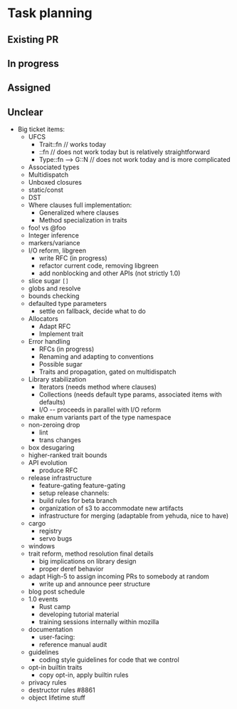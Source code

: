 # Task planning

## Existing PR

## In progress

## Assigned

## Unclear



- Big ticket items:
  - UFCS
    - Trait::fn // works today
    - <T as Trait>::fn // does not work today but is relatively straightforward
    - Type::fn --> G::N // does not work today and is more complicated
  - Associated types
  - Multidispatch
  - Unboxed closures
  - static/const
  - DST
  - Where clauses full implementation:
    - Generalized where clauses
    - Method specialization in traits
  - foo! vs @foo
  - Integer inference
  - markers/variance
  - I/O reform, libgreen
    - write RFC (in progress)
    - refactor current code, removing libgreen
    - add nonblocking and other APIs (not strictly 1.0)
  - slice sugar `[]`
  - globs and resolve
  - bounds checking
  - defaulted type parameters
    - settle on fallback, decide what to do
  - Allocators
    - Adapt RFC
    - Implement trait
  - Error handling
    - RFCs (in progress)
    - Renaming and adapting to conventions
    - Possible sugar
    - Traits and propagation, gated on multidispatch
  - Library stabilization
     - Iterators (needs method where clauses)
     - Collections (needs default type params, associated items with defaults)
     - I/O -- proceeds in parallel with I/O reform
  - make enum variants part of the type namespace
  - non-zeroing drop
    - lint 
    - trans changes
  - box desugaring
  - higher-ranked trait bounds
  - API evolution
    - produce RFC
  - release infrastructure
    - feature-gating feature-gating
    - setup release channels:
    - build rules for beta branch
    - organization of s3 to accommodate new artifacts
    - infrastructure for merging (adaptable from yehuda, nice to have)
  - cargo
    - registry
    - servo bugs
  - windows
  - trait reform, method resolution final details
    - big implications on library design
    - proper deref behavior
  - adapt High-5 to assign incoming PRs to somebody at random
    - write up and announce peer structure
  - blog post schedule
  - 1.0 events
    - Rust camp
    - developing tutorial material
    - training sessions internally within mozilla
  - documentation
    - user-facing: 
    - reference manual audit
  - guidelines
    - coding style guidelines for code that we control
  - opt-in builtin traits 
    - copy opt-in, apply builtin rules
  - privacy rules
  - destructor rules #8861
  - object lifetime stuff
  




























